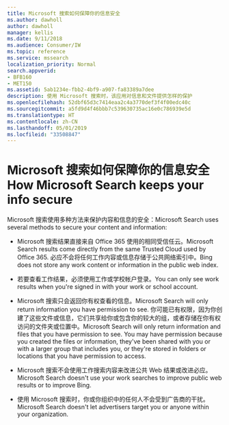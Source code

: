 ```yaml
---
title: Microsoft 搜索如何保障你的信息安全
ms.author: dawholl
author: dawholl
manager: kellis
ms.date: 9/11/2018
ms.audience: Consumer/IW
ms.topic: reference
ms.service: mssearch
localization_priority: Normal
search.appverid:
- BFB160
- MET150
ms.assetid: 5ab1234e-fbb2-4bf9-a907-fa83389a7dee
description: 使用 Microsoft 搜索时，该应用对信息和文件提供怎样的保护
ms.openlocfilehash: 52dbf65d3c7414eaa2c4a3770def3f4f00edc40c
ms.sourcegitcommit: a5fd9d4f46bbb7c539630735ac16e0c786939e5d
ms.translationtype: HT
ms.contentlocale: zh-CN
ms.lasthandoff: 05/01/2019
ms.locfileid: "33508847"
---
```

# <a name="how-microsoft-search-keeps-your-info-secure"></a><span data-ttu-id="b0b32-103">Microsoft 搜索如何保障你的信息安全</span><span class="sxs-lookup"><span data-stu-id="b0b32-103">How Microsoft Search keeps your info secure</span></span>

<span data-ttu-id="b0b32-104">Microsoft 搜索使用多种方法来保护内容和信息的安全：</span><span class="sxs-lookup"><span data-stu-id="b0b32-104">Microsoft Search uses several methods to secure your content and information:</span></span>
  
- <span data-ttu-id="b0b32-105">Microsoft 搜索结果直接来自 Office 365 使用的相同受信任云。</span><span class="sxs-lookup"><span data-stu-id="b0b32-105">Microsoft Search results come directly from the same Trusted Cloud used by Office 365.</span></span> <span data-ttu-id="b0b32-106">必应不会将任何工作内容或信息存储于公共网络索引中。</span><span class="sxs-lookup"><span data-stu-id="b0b32-106">Bing does not store any work content or information in the public web index.</span></span>
    
- <span data-ttu-id="b0b32-107">若要查看工作结果，必须使用工作或学校帐户登录。</span><span class="sxs-lookup"><span data-stu-id="b0b32-107">You can only see work results when you're signed in with your work or school account.</span></span>
    
- <span data-ttu-id="b0b32-108">Microsoft 搜索只会返回你有权查看的信息。</span><span class="sxs-lookup"><span data-stu-id="b0b32-108">Microsoft Search will only return information you have permission to see.</span></span> <span data-ttu-id="b0b32-109">你可能已有权限，因为你创建了这些文件或信息，它们共享给你或包含你的较大的组，或者存储在你有权访问的文件夹或位置中。</span><span class="sxs-lookup"><span data-stu-id="b0b32-109">Microsoft Search will only return information and files that you have permission to see. You may have permission because you created the files or information, they've been shared with you or with a larger group that includes you, or they're stored in folders or locations that you have permission to access.</span></span>
    
- <span data-ttu-id="b0b32-110">Microsoft 搜索不会使用工作搜索内容来改进公共 Web 结果或改进必应。</span><span class="sxs-lookup"><span data-stu-id="b0b32-110">Microsoft Search doesn't use your work searches to improve public web results or to improve Bing.</span></span>
    
- <span data-ttu-id="b0b32-111">使用 Microsoft 搜索时，你或你组织中的任何人不会受到广告商的干扰。</span><span class="sxs-lookup"><span data-stu-id="b0b32-111">Microsoft Search doesn't let advertisers target you or anyone within your organization.</span></span>

  

